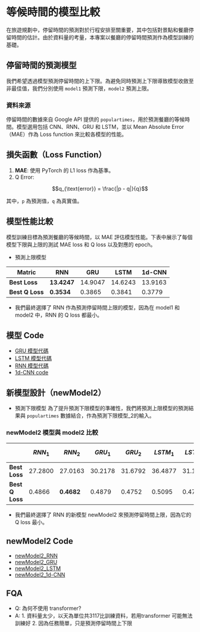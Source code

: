 # 等候時間的模型比較

在旅遊規劃中，停留時間的預測對於行程安排至關重要，其中包括對景點和餐廳停留時間的估計。由於資料量的考量，本專案以餐廳的停留時間預測作為模型訓練的基礎。

## 停留時間的預測模型
我們希望透過模型預測停留時間的上下限。為避免同時預測上下限導致模型收斂至非最佳值，我們分別使用 `model1` 預測下限，`model2` 預測上限。

### 資料來源
停留時間的數據來自 Google API 提供的 `populartimes`，用於預測餐廳的等候時間。模型選用包括 CNN、RNN、GRU 和 LSTM，並以 Mean Absolute Error（MAE）作為 Loss function 來比較各模型的性能。

## 損失函數（Loss Function）
1. **MAE**: 使用 PyTorch 的 L1 loss 作為基準。
1. Q Error:
```math
q_{\text{error}} = \frac{|p - q|}{q}
```
其中，`p` 為預測值，`q` 為真實值。

## 模型性能比較

模型訓練目標為預測餐廳的等候時間，以 MAE 評估模型性能。下表中展示了每個模型下限與上限的測試 MAE loss 和 Q loss 以及對應的 epoch。
* 預測上限模型


| Matric          | RNN         | GRU     | LSTM    | 1d-CNN  |
| --------------- | ----------- | ------- | ------- | ------- |
| **Best Loss**   | **13.4247** | 14.9047 | 14.6243 | 13.9163 |
| **Best Q Loss** | **0.3534**  | 0.3865  | 0.3841  | 0.3779  |

* 我們最終選擇了 RNN 作為預測停留時間上限的模型，因為在 model1 和 model2 中，RNN 的 Q loss 都最小。
## 模型 Code

- [GRU 模型代碼](https://colab.research.google.com/drive/1EdBMtwskH62YuKUllwOkzP5mXTN1yZBe?usp=sharing)
- [LSTM 模型代碼](https://colab.research.google.com/drive/1sALbzUHX_04mqT4WX4AHy13H21vctoh0?usp=sharing)
- [RNN 模型代碼](https://colab.research.google.com/drive/1ntiwLf7wpDGFm7hlah1YTZtEV0hzrvTA?usp=sharing)
- [1d-CNN code](https://colab.research.google.com/drive/1Y5g_BWPK-AIgD9gtE9SQFj0OTxJIxwpv?usp=sharing)

## 新模型設計（newModel2）
* 預測下限模型
為了提升預測下限模型的準確性，我們將預測上限模型的預測結果與 `populartimes` 數據結合，作為預測下限模型_2的輸入。

### newModel2 模型與 model2 比較


|                 | $RNN_1$ | $RNN_2$ | $GRU_1$ | $GRU_2$ | $LSTM_1$ | $LSTM_2$ | $1d-CNN_{1}$ | $1d-CNN_{2}$ |
| --------------- | ------- | ------- | ------- | ------- | -------- | -------- | ------------ | ------------ |
| **Best Loss**   | 27.2800 | 27.0163 | 30.2178 | 31.6792 | 36.4877  | 31.1202  | **26.0073**      | 26.8070      |
| **Best Q Loss** | 0.4866  | **0.4682**  | 0.4879  | 0.4752  | 0.5095   | 0.4752   | 0.4994     | 0.4875       |






* 我們最終選擇了 RNN 的新模型 newModel2 來預測停留時間上限，因為它的 Q loss 最小。
## newModel2 Code

- [newModel2_RNN](https://colab.research.google.com/drive/1A41-HbKuhHhpkzfwtj6Aquuf_CHa10bC?usp=sharing)
- [newModel2_GRU](https://colab.research.google.com/drive/1mMaPH6UVIoYmOsAe5Kx2lawdCpHZ_ADT?usp=sharing)
- [newModel2_LSTM](https://colab.research.google.com/drive/1oFqsdrmMJPP93IabW7WCTEwBIro_0LZj?usp=sharing)
- [newModel2_1d-CNN](https://colab.research.google.com/drive/1Eese8Q7-4u51YmOIDNbCA7TIDgZ0GinQ?usp=sharing)

## FQA
* Q: 為何不使用 transformer?
* A: 1. 資料量太少，以天為單位共3117比訓練資料，若用transformer 可能無法訓練好 2. 因為任務簡單，只是預測停留時間上下限
